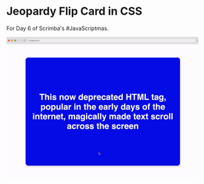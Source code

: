 # Jeopardy Flip Card in CSS

For Day 6 of Scrimba's #JavaScriptmas.

<img src="./xmas-day-5.gif" alt="gif demo of site" width="500px" height="auto" />